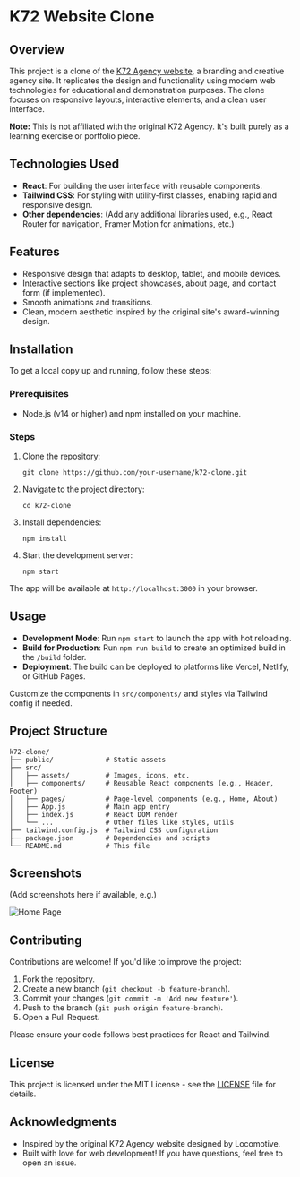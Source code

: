 # K72 Website Clone

## Overview

This project is a clone of the [K72 Agency website](https://k72.ca/), a branding and creative agency site. It replicates the design and functionality using modern web technologies for educational and demonstration purposes. The clone focuses on responsive layouts, interactive elements, and a clean user interface.

**Note:** This is not affiliated with the original K72 Agency. It's built purely as a learning exercise or portfolio piece.

## Technologies Used

- **React**: For building the user interface with reusable components.
- **Tailwind CSS**: For styling with utility-first classes, enabling rapid and responsive design.
- **Other dependencies**: (Add any additional libraries used, e.g., React Router for navigation, Framer Motion for animations, etc.)

## Features

- Responsive design that adapts to desktop, tablet, and mobile devices.
- Interactive sections like project showcases, about page, and contact form (if implemented).
- Smooth animations and transitions.
- Clean, modern aesthetic inspired by the original site's award-winning design.

## Installation

To get a local copy up and running, follow these steps:

### Prerequisites

- Node.js (v14 or higher) and npm installed on your machine.

### Steps

1. Clone the repository:

   ```
   git clone https://github.com/your-username/k72-clone.git
   ```

2. Navigate to the project directory:

   ```
   cd k72-clone
   ```

3. Install dependencies:

   ```
   npm install
   ```

4. Start the development server:
   ```
   npm start
   ```

The app will be available at `http://localhost:3000` in your browser.

## Usage

- **Development Mode**: Run `npm start` to launch the app with hot reloading.
- **Build for Production**: Run `npm run build` to create an optimized build in the `/build` folder.
- **Deployment**: The build can be deployed to platforms like Vercel, Netlify, or GitHub Pages.

Customize the components in `src/components/` and styles via Tailwind config if needed.

## Project Structure

```
k72-clone/
├── public/             # Static assets
├── src/
│   ├── assets/         # Images, icons, etc.
│   ├── components/     # Reusable React components (e.g., Header, Footer)
│   ├── pages/          # Page-level components (e.g., Home, About)
│   ├── App.js          # Main app entry
│   ├── index.js        # React DOM render
│   └── ...             # Other files like styles, utils
├── tailwind.config.js  # Tailwind CSS configuration
├── package.json        # Dependencies and scripts
└── README.md           # This file
```

## Screenshots

(Add screenshots here if available, e.g.)

![Home Page](./screenshots/home.png)

## Contributing

Contributions are welcome! If you'd like to improve the project:

1. Fork the repository.
2. Create a new branch (`git checkout -b feature-branch`).
3. Commit your changes (`git commit -m 'Add new feature'`).
4. Push to the branch (`git push origin feature-branch`).
5. Open a Pull Request.

Please ensure your code follows best practices for React and Tailwind.

## License

This project is licensed under the MIT License - see the [LICENSE](LICENSE) file for details.

## Acknowledgments

- Inspired by the original K72 Agency website designed by Locomotive.
- Built with love for web development! If you have questions, feel free to open an issue.
